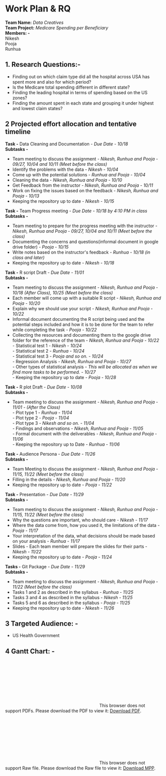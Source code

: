 # Work Plan & RQ

**Team Name:** _Data Creatives_  
**Team Project:** _Medicare Spending per Beneficiary_  
**Members: -**  
Nikesh  
Pooja  
Runhua  


## 1. Research Questions:-  
* Finding out on which claim type did all the hospital across USA has spent more and also for which period?  
* Is the Medicare total spending different in different state?  
* Finding the leading hospital in terms of spending based on the US zones?  
* Finding the amount spent in each state and grouping it under highest and lowest claim states?  

## 2 Projected effort allocation and tentative timeline  

**Task -**     Data Cleaning and Documentation - _Due Date - 10/18_  
**Subtasks -**  
* Team meeting to discuss the assignment - _Nikesh, Runhua and Pooja - 09/27, 10/04 and 10/11 (Meet before the class)_  
* Identify the problems with the data - _Nikesh - 10/04_  
* Come up with the potential solutions - _Runhua and Pooja - 10/04_  
* Cleaning the data - _Nikesh, Runhua and Pooja - 10/10_  
* Get Feedback from the instructor - _Nikesh, Runhua and Pooja - 10/11_  
* Work on fixing the issues based on the feedback - _Nikesh, Runhua and Pooja - 10/13_  
* Keeping the repository up to date - _Nikesh - 10/15_  


**Task -**     Team Progress meeting - _Due Date - 10/18 by 4:10 PM in class_  
**Subtasks -**  
* Team meeting to prepare for the progress meeting with the instructor - _Nikesh, Runhua and Pooja - 09/27, 10/04 and 10/11 (Meet before the class)_  
* Documenting the concerns and questions(informal document in google drive folder) - _Pooja - 10/15_  
* Write notes based on the instructor's feedback - _Runhua - 10/18 (in class and later)_  
* Keeping the repository up to date - _Nikesh - 10/18_  


**Task -** R script Draft - _Due Date - 11/01_  
**Subtasks -** 
* Team meeting to discuss the assignment - _Nikesh, Runhua and Pooja - 10/18 (After Class), 10/25 (Meet before the class)_  
* Each member will come up with a suitable R script - _Nikesh, Runhua and Pooja - 10/20_  
* Explain why we should use your script - _Nikesh, Runhua and Pooja - 10/22_  
* Informal document documenting the R script being used and the potential steps included and how it is to be done for the team to refer while completing the task - _Pooja - 10/22_  
* Collecting the resources and documenting them to the google drive folder for the reference of the team - _Nikesh, Runhua and Pooja - 10/22_  
         - Statistical test 1 - _Nikesh - 10/24_  
         - Statistical test 2 - _Runhua - 10/24_  
         - Statistical  test 3 - _Pooja and so on. - 10/24_  
         - Regression Analysis - _Nikesh, Runhua and Pooja - 10/27_  
         - Other types of statistical analysis - _This will be allocated as when we find more tasks to be performed. - 10/27_  
         - Keeping the repository up to date - _Pooja - 10/28_  


**Task -** R plot Draft - _Due Date - 10/08_     
**Subtasks -**  
* Team meeting to discuss the assignment - _Nikesh, Runhua and Pooja - 11/01 - (After the Class)_  
         - Plot type 1 - _Runhua - 11/04_  
         - Plot type 2 - _Pooja  - 11/04_  
         - Plot type 3 - _Nikesh and so on. - 11/04_  
         - Findings and observations - _Nikesh, Runhua and Pooja - 11/05_  
         - Formal document with the deliverables - _Nikesh, Runhua and Pooja - 11/06_  
         - Keeping the repository up to Date - _Runhua - 11/06_  


**Task -** Audience Persona - _Due Date - 11/26_  
**Subtasks -** 
* Team Meeting to discuss the assignment - _Nikesh, Runhua and Pooja - 11/15, 11/22 (Meet before the class)_  
* Filling in the details - _Nikesh, Runhua and Pooja - 11/20_  
* Keeping the repository up to date - _Pooja - 11/22_  


**Task -** Presentation - _Due Date - 11/29_  
**Subtasks -** 
* Team meeting to discuss the assignment - _Nikesh, Runhua and Pooja - 11/15, 11/22 (Meet before the class)_  
* Why the questions are important, who should care - _Nikesh - 11/17_  
* Where the data come from, how you used it, the limitations of the data - _Pooja - 11/17_  
* Your interpretation of the data, what decisions should be made based on your analysis - _Runhua - 11/17_  
* Slides - Each team member will prepare the slides for their parts - _Nikesh - 11/22_  
* Keeping the repository up to date - _Pooja - 11/24_  


**Tasks -** Git Package - _Due Date - 11/29_  
**Subtasks -**  
* Team meeting to discuss the assignment - _Nikesh, Runhua and Pooja - 11/22 (Meet before the class)_  
* Tasks 1 and 2 as described in the syllabus - _Runhua - 11/25_  
* Tasks 3 and 4 as described in the syllabus - _Nikesh - 11/25_  
* Tasks 5 and 6 as described in the syllabus - _Pooja  - 11/25_  
* Keeping the repository up to date - _Nikesh - 11/26_  
         


## 3 Targeted Audience: -  
* US Health Government 

## 4 Gantt Chart: -  

<object data="https://github.com/vnikesh/8086-002---Project/blob/master/Support%20files/DataCreative_WorkPlan%26RQ_ProjectPlan_Gant_Chart.pdf" type="application/pdf" width="700px" height="700px">
    <embed src="https://github.com/vnikesh/8086-002---Project/blob/master/Support%20files/DataCreative_WorkPlan%26RQ_ProjectPlan_Gant_Chart.pdf">
        This browser does not support PDFs. Please download the PDF to view it:  <a href="https://github.com/vnikesh/8086-002---Project/blob/master/Support%20files/DataCreative_WorkPlan%26RQ_ProjectPlan_Gant_Chart.pdf">Download PDF</a>.</p>
    </embed>
</object>

<object data="https://github.com/vnikesh/8086-002---Project/blob/master/Support%20files/DataCreative_WorkPlan%26RQ_ProjectPlan_Gant_Chart.mpp" type="application/pdf" width="700px" height="700px">
    <embed src="https://github.com/vnikesh/8086-002---Project/blob/master/Support%20files/DataCreative_WorkPlan%26RQ_ProjectPlan_Gant_Chart.mpp">
        This browser does not support Raw file. Please download the Raw file to view it: <a href="https://github.com/vnikesh/8086-002---Project/blob/master/Support%20files/DataCreative_WorkPlan%26RQ_ProjectPlan_Gant_Chart.mpp">Download MPP</a>.</p>
    </embed>
</object>

